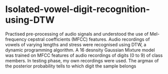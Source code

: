 # Isolated-vowel-digit-recognition-using-DTW

Practised pre-processing of audio signals and understood the use of Mel-frequency cepstral coefficients (MFCC) features. Audio recordings of vowels of varying lengths and stress were recognised using DTW, a dynamic programming algorithm. 
A 16 desnsity Gaussian Mixture model was trained on MFCC features of audio recordings of digits (0 to 9) of class members. In testing phase, my own recordings were used. The argmax of the posterior probability tells to which digit the sample belongs
